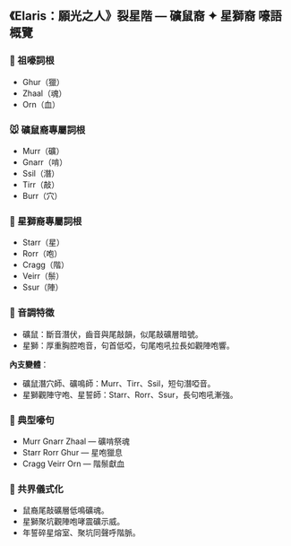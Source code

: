 
## 《Elaris：願光之人》裂星階 — 礦鼠裔 ✦ 星獅裔 嚎語概覽

### 🌌 祖嚎詞根
- Ghur（獵）
- Zhaal（魂）
- Orn（血）

### 🐭 礦鼠裔專屬詞根
- Murr（礦）
- Gnarr（啃）
- Ssil（潛）
- Tirr（敲）
- Burr（穴）

### 🦁 星獅裔專屬詞根
- Starr（星）
- Rorr（咆）
- Cragg（階）
- Veirr（鬃）
- Ssur（陣）

### 🌌 音調特徵
- 礦鼠：斷音潛伏，齒音與尾敲韻，似尾敲礦層暗號。
- 星獅：厚重胸腔咆音，句首低啞，句尾咆吼拉長如觀陣咆響。

**內支變體**：
- 礦鼠潛穴師、礦鳴師：Murr、Tirr、Ssil，短句潛啞音。
- 星獅觀陣守咆、星誓師：Starr、Rorr、Ssur，長句咆吼漸強。

### 🌌 典型嚎句
- Murr Gnarr Zhaal — 礦啃祭魂
- Starr Rorr Ghur — 星咆獵息
- Cragg Veirr Orn — 階鬃獻血

### 🌌 共界儀式化
- 鼠裔尾敲礦層低鳴礦魂。
- 星獅聚坑觀陣咆哮震礦示威。
- 年誓碎星熔室、聚坑同聲呼階脈。
